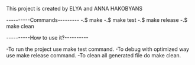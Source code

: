 This project is created by ELYA and ANNA HAKOBYANS

----------Commands---------
-.$ make
-.$ make test
-.$ make release
-.$ make clean

----------How to use it?----------

-To run the project use make test command.
-To debug with optimized way use make release command.
-To clean all generated file do make clean.

